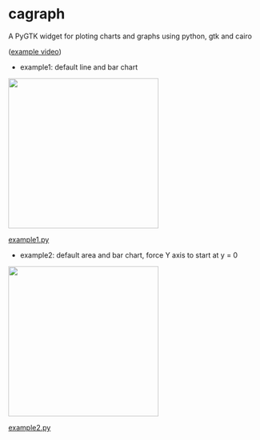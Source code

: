 cagraph
=======

A PyGTK widget for ploting charts and graphs using python, gtk and cairo

([example video](http://www.youtube.com/watch?v=CCG10M4Lan0))

* example1: default line and bar chart

<img src="https://raw.github.com/yaacov/cagraph/master/examples/example1.png" width="300" height="300" >

[example1.py](http://code.google.com/p/cagraph/source/browse/examples/example1.py)

* example2: default area and bar chart, force Y axis to start at y = 0

<img src="https://raw.github.com/yaacov/cagraph/master/examples/example1.png" width="300" height="300" >

[example2.py](http://code.google.com/p/cagraph/source/browse/examples/example2.py)

